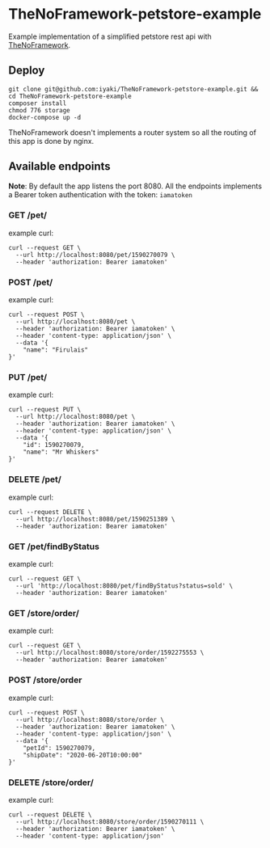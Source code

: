 # TheNoFramework-petstore-example
Example implementation of a simplified petstore rest api with [TheNoFramework](https://github.com/iyaki/TheNoFramework).

## Deploy
```shell
git clone git@github.com:iyaki/TheNoFramework-petstore-example.git && cd TheNoFramework-petstore-example
composer install
chmod 776 storage
docker-compose up -d
```
TheNoFramework doesn't implements a router system so all the routing of this app is done by nginx.

## Available endpoints
**Note**: By default the app listens the port 8080.
All the endpoints implements a Bearer token authentication with the token: `iamatoken`

### GET /pet/<id>
example curl:
```shell
curl --request GET \
  --url http://localhost:8080/pet/1590270079 \
  --header 'authorization: Bearer iamatoken'
```

### POST /pet/
example curl:
```shell
curl --request POST \
  --url http://localhost:8080/pet \
  --header 'authorization: Bearer iamatoken' \
  --header 'content-type: application/json' \
  --data '{
	"name": "Firulais"
}'
```

### PUT /pet/
example curl:
```shell
curl --request PUT \
  --url http://localhost:8080/pet \
  --header 'authorization: Bearer iamatoken' \
  --header 'content-type: application/json' \
  --data '{
	"id": 1590270079,
	"name": "Mr Whiskers"
}'
```

### DELETE /pet/<id>
example curl:
```shell
curl --request DELETE \
  --url http://localhost:8080/pet/1590251389 \
  --header 'authorization: Bearer iamatoken'
```

### GET /pet/findByStatus
example curl:
```shell
curl --request GET \
  --url 'http://localhost:8080/pet/findByStatus?status=sold' \
  --header 'authorization: Bearer iamatoken'
```

### GET /store/order/<id>
example curl:
```shell
curl --request GET \
  --url http://localhost:8080/store/order/1592275553 \
  --header 'authorization: Bearer iamatoken'
```

### POST /store/order
example curl:
```shell
curl --request POST \
  --url http://localhost:8080/store/order \
  --header 'authorization: Bearer iamatoken' \
  --header 'content-type: application/json' \
  --data '{
	"petId": 1590270079,
	"shipDate": "2020-06-20T10:00:00"
}'
```

### DELETE /store/order/<id>
example curl:
```shell
curl --request DELETE \
  --url http://localhost:8080/store/order/1590270111 \
  --header 'authorization: Bearer iamatoken' \
  --header 'content-type: application/json'
```
